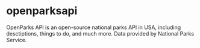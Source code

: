 # openparksapi
OpenParks API is an open-source national parks API in USA, including desctiptions, things to do, and much more. Data provided by National Parks Service.
